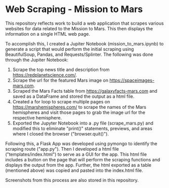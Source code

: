 # Web Scraping - Mission to Mars

This repository reflects work to build a web application that scrapes various websites for data related to the Mission to Mars.  This then displays the information on a single HTML web page.  

To accomplish this, I created a Jupiter Notebook (mission_to_mars.ipynb) to generate a script that would perform the initial scraping using BeautifulSoup, Pandas, and Requests/Splinter.  The following was done through the Jupiter Notebook:

  1.  Scrape the top news title and description from https://redplanetscience.com/.
  2.  Scrape the url for the featured Mars image on https://spaceimages-mars.com.  
  3.  Scraped the Mars Facts table from https://galaxyfacts-mars.com and saved as a DataFrame and stored the output as a html file.
  4.  Created a for loop to scrape multiple pages on https://marshemispheres.com/ to scrape the names of the Mars hemispheres and visit those pages to grab the image url for the respective hemisphere.
  5.  Exported the Jupyter Notebook into a .py file (scrape_mars.py) and modified this to eliminate "print()" statements, previews, and areas where I closed the browser ("browser.quit()").

Following this, a Flask App was developed using pymongo to identify the scraping route ("app.py").  Then I developed a html file ("templates/index.html") to serve as a GUI for the app.  This html file includes a button on the page that will perform the scraping functions and displays the output from the app.  Further, the html exported as a table (mentioned above) was copied and pasted into the index.html file. 

Screenshots from this process are also stored in this repository.  

